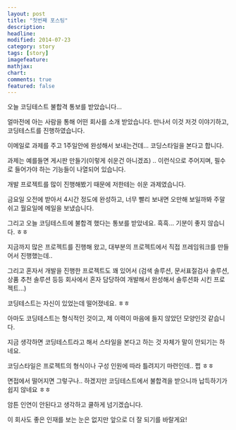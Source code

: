```yaml
---
layout: post
title: "첫번째 포스팅"
description: 
headline: 
modified: 2014-07-23
category: story
tags: [story]
imagefeature: 
mathjax: 
chart: 
comments: true
featured: false
---
```


오늘 코딩테스트 불합격 통보를 받았습니다...

얼마전에 아는 사람을 통해 어떤 회사를 소개 받았습니다. 만나서 이것 저것 이야기하고, 코딩테스트를 진행하였습니다. 

이메일로 과제를 주고 1주일안에 완성해서 보내는건데... 코딩스타일을 본다고 합니다. 

과제는 예를들면 게시판 만들기(이렇게 쉬운건 아니겠죠) .. 이런식으로 주어지며, 필수로 들어가야 하는 기능들이 나열되어 있습니다.   

개발 프로젝트를 많이 진행해봤기 때문에 저한테는 쉬운 과제였습니다. 

금요일 오전에 받아서 4시간 정도에 완성하고, 너무 빨리 보내면 오만해 보일까봐 주말 쉬고 월요일에 메일을 보냈습니다. 

그리고 오늘 코딩테스트에 불합격 했다는 통보를 받았네요. 흑흑... 기분이 좋지 않습니다. ㅎㅎ


지금까지 많은 프로젝트를 진행해 왔고, 대부분의 프로젝트에서 직접 프레임워크를 만들어서 진행했는데..

그리고 혼자서 개발을 진행한 프로젝트도 꽤 있어서 (검색 솔루션, 문서표절검사 솔루션, 상품 추천 솔루션 등등 회사에서 혼자 담당하여 개발해서 완성해서 솔루션화 시킨 프로젝트...)

코딩테스트는 자신이 있었는데 떨어졌네요. ㅎㅎ

아마도 코딩테스트는 형식적인 것이고, 제 이력이 마음에 들지 않았던 모양인것 같습니다. 

지금 생각하면 코딩테스트라고 해서 스타일을 본다고 하는 것 자체가 말이 안되기는 하네요.

코딩스타일은 프로젝트의 형식이나 구성 인원에 따라 틀려지기 마련인데.. 쩝 ㅎㅎ

면접에서 떨어지면 그렇구나.. 하겠지만 코딩테스트에서 불합격을 받으니까 납득하기가 쉽지 않네요 ㅎㅎ

암튼 인연이 안된다고 생각하고 쿨하게 넘기겠습니다. 

이 회사도 좋은 인재를 보는 눈은 없지만 앞으로 더 잘 되기를 바랄게요!



